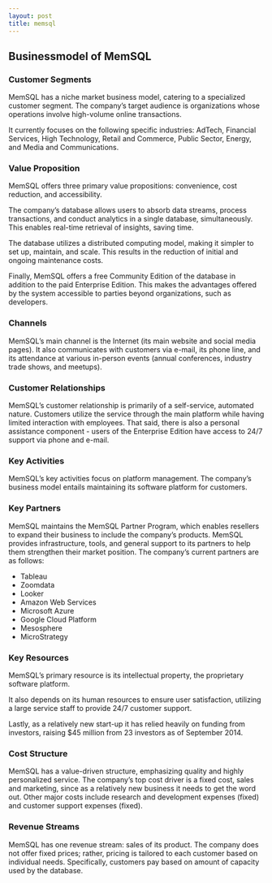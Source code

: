 ```yaml
---
layout: post
title: memsql
---
```


Businessmodel of MemSQL
------------------------

### Customer Segments

MemSQL has a niche market business model, catering to a specialized customer segment. The company’s target audience is organizations whose operations involve high-volume online transactions.

It currently focuses on the following specific industries: AdTech, Financial Services, High Technology, Retail and Commerce, Public Sector, Energy, and Media and Communications.

### Value Proposition

MemSQL offers three primary value propositions: convenience, cost reduction, and accessibility.

The company’s database allows users to absorb data streams, process transactions, and conduct analytics in a single database, simultaneously. This enables real-time retrieval of insights, saving time.

The database utilizes a distributed computing model, making it simpler to set up, maintain, and scale. This results in the reduction of initial and ongoing maintenance costs.

Finally, MemSQL offers a free Community Edition of the database in addition to the paid Enterprise Edition. This makes the advantages offered by the system accessible to parties beyond organizations, such as developers.

### Channels

MemSQL’s main channel is the Internet (its main website and social media pages). It also communicates with customers via e-mail, its phone line, and its attendance at various in-person events (annual conferences, industry trade shows, and meetups).

### Customer Relationships

MemSQL’s customer relationship is primarily of a self-service, automated nature. Customers utilize the service through the main platform while having limited interaction with employees. That said, there is also a personal assistance component - users of the Enterprise Edition have access to 24/7 support via phone and e-mail.

### Key Activities

MemSQL’s key activities focus on platform management. The company’s business model entails maintaining its software platform for customers.

### Key Partners

MemSQL maintains the MemSQL Partner Program, which enables resellers to expand their business to include the company’s products. MemSQL provides infrastructure, tools, and general support to its partners to help them strengthen their market position. The company’s current partners are as follows:

 * Tableau
* Zoomdata
* Looker
* Amazon Web Services
* Microsoft Azure
* Google Cloud Platform
* Mesosphere
* MicroStrategy
 ### Key Resources

MemSQL’s primary resource is its intellectual property, the proprietary software platform.

It also depends on its human resources to ensure user satisfaction, utilizing a large service staff to provide 24/7 customer support.

Lastly, as a relatively new start-up it has relied heavily on funding from investors, raising $45 million from 23 investors as of September 2014.

### Cost Structure

MemSQL has a value-driven structure, emphasizing quality and highly personalized service. The company’s top cost driver is a fixed cost, sales and marketing, since as a relatively new business it needs to get the word out. Other major costs include research and development expenses (fixed) and customer support expenses (fixed).

### Revenue Streams

MemSQL has one revenue stream: sales of its product. The company does not offer fixed prices; rather, pricing is tailored to each customer based on individual needs. Specifically, customers pay based on amount of capacity used by the database.
